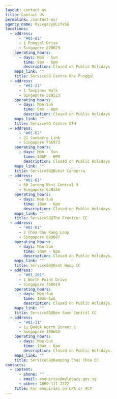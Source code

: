 ```yaml
---
layout: contact_us
title: Contact Us
permalink: /contact-us/
agency_name: MyLegacy@LifeSG
locations:
  - address:
      - "#01-01"
      - 1 Punggol Drive
      - Singapore 828629
    operating_hours:
      - days: Mon - Sun
        time: 9am - 6pm
        description: Closed on Public Holidays
    maps_link: ""
    title: ServiceSG Centre One Punggol
  - address:
      - "#01-21"
      - 1 Tampines Walk
      - Singapore 528523
    operating_hours:
      - days: Mon-Sun
        time: 9am - 6pm
        description: Closed on Public Holidays
    maps_link: ""
    title: ServiceSG Centre OTH
  - address:
      - "#01-62"
      - 21 Canberra Link
      - Singapore 756973
    operating_hours:
      - days: Mon - Sun
        time: 10AM - 6PM
        description: Closed on Public Holidays
    maps_link: ""
    title: ServiceSG@Bukit Canberra
  - address:
      - "#01-01"
      - 60 Jurong West Central 3
      - Singapore 648346
    operating_hours:
      - days: Mon-Sun
        time: 10am - 6pm
        description: Closed on Public Holidays.
    maps_link: ""
    title: ServiceSG@The Frontier CC
  - address:
      - "#01-01"
      - 2 Choa Chu Kang Loop
      - Singapore 689687
    operating_hours:
      - days: Mon-Sun
        time: 10am - 6pm
        description: Closed on Public Holidays.
    maps_link: ""
    title: ServiceSG@Keat Hong CC
  - address:
      - "#01-201"
      - 1 North Point Drive
      - Singapore 768019
    operating_hours:
      - days: Mon-Sun
        time: 10am-6pm
        description: Closed on Public Holidays.
    maps_link: ""
    title: ServiceSG@Nee Soon Central CC
  - address:
      - "#01-31"
      - 11 Bedok North Street 1
      - Singapore 469662
    operating_hours:
      - days: Mon-Sun
        time: 10am - 6pm
        description: Closed on Public Holidays.
    maps_link: ""
    title: ServiceSG@Kampong Chai Chee CC
contacts:
  - content:
      - phone: ""
      - email: enquiries@mylegacy.gov.sg
      - other: 1800-111-2222
    title: For enquiries on LPA or ACP
---
```

